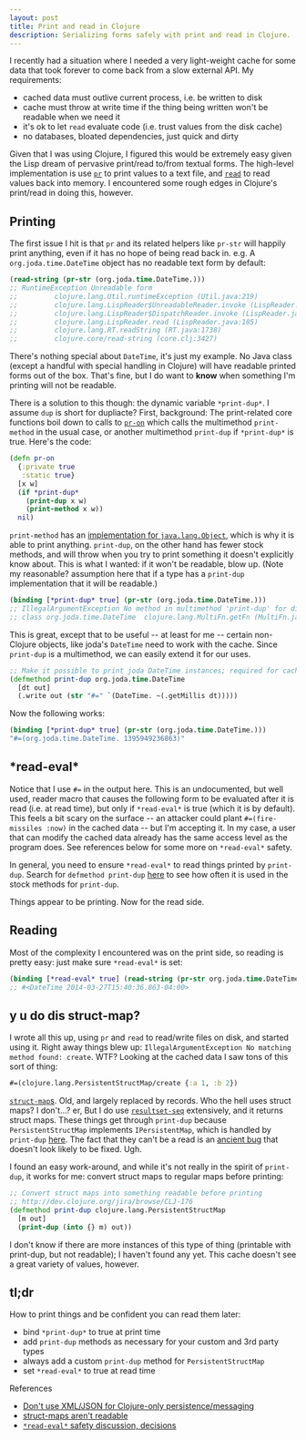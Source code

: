 ```yaml
---
layout: post
title: Print and read in Clojure
description: Serializing forms safely with print and read in Clojure.
---
```


I recently had a situation where I needed a very light-weight cache for some
data that took forever to come back from a slow external API.  My requirements:

* cached data must outlive current process, i.e. be written to disk
* cache must throw at write time if the thing being written won't be readable
  when we need it
* it's ok to let `read` evaluate code (i.e. trust values from the disk cache)
* no databases, bloated dependencies, just quick and dirty

Given that I was using Clojure, I figured this would be extremely easy given
the Lisp dream of pervasive print/read to/from textual forms.  The high-level
implementation is use
[`pr`](http://clojure.github.io/clojure/clojure.core-api.html#clojure.core/pr)
to print values to a text file, and
[`read`](http://clojure.github.io/clojure/clojure.core-api.html#clojure.core/read)
to read values back into memory.  I encountered some rough edges in Clojure's
print/read in doing this, however.

## Printing

The first issue I hit is that `pr` and its related helpers like `pr-str` will
happily print anything, even if it has no hope of being read back in. e.g. A
`org.joda.time.DateTime` object has no readable text form by default:

```clojure
(read-string (pr-str (org.joda.time.DateTime.)))
;; RuntimeException Unreadable form
;;         clojure.lang.Util.runtimeException (Util.java:219)
;;         clojure.lang.LispReader$UnreadableReader.invoke (LispReader.java:1116)
;;         clojure.lang.LispReader$DispatchReader.invoke (LispReader.java:626)
;;         clojure.lang.LispReader.read (LispReader.java:185)
;;         clojure.lang.RT.readString (RT.java:1738)
;;         clojure.core/read-string (core.clj:3427)
```

There's nothing special about `DateTime`, it's just my example.  No Java class
(except a handful with special handling in Clojure) will have readable printed
forms out of the box.  That's fine, but I do want to **know** when something
I'm printing will not be readable.

There is a solution to this though: the dynamic variable `*print-dup*`.  I
assume `dup` is short for dupliacte?  First, background: The print-related core
functions boil down to calls to
[`pr-on`](https://github.com/clojure/clojure/blob/201a0dd9701e1a0ee3998431241388eb4a854ebf/src/clj/clojure/core.clj#L3386-L3393)
which calls the multimethod `print-method` in the usual case, or another
multimethod `print-dup` if `*print-dup*` is true.  Here's the code:

```clojure
(defn pr-on
  {:private true
   :static true}
  [x w]
  (if *print-dup*
    (print-dup x w)
    (print-method x w))
  nil)
```

`print-method` has an [implementation for
`java.lang.Object`](https://github.com/clojure/clojure/blob/201a0dd9701e1a0ee3998431241388eb4a854ebf/src/clj/clojure/core_print.clj#L101-L102),
which is why it is able to print anything.  `print-dup`, on the other hand has fewer
stock methods, and will throw when you try to print something it doesn't
explicitly know about.  This is what I wanted: if it won't be readable, blow
up.  (Note my reasonable? assumption here that if a type has a `print-dup` implementation
that it will be readable.)

```clojure
(binding [*print-dup* true] (pr-str (org.joda.time.DateTime.)))
;; IllegalArgumentException No method in multimethod 'print-dup' for dispatch value:
;; class org.joda.time.DateTime  clojure.lang.MultiFn.getFn (MultiFn.java:160)
```

This is great, except that to be useful -- at least for me -- certain non-Clojure
objects, like joda's `DateTime` need to work with the cache.  Since `print-dup`
is a multimethod, we can easily extend it for our uses.

```clojure
;; Make it possible to print joda DateTime instances; required for caching.
(defmethod print-dup org.joda.time.DateTime
  [dt out]
  (.write out (str "#=" `(DateTime. ~(.getMillis dt)))))
```

Now the following works:

```clojure
(binding [*print-dup* true] (pr-str (org.joda.time.DateTime.)))
"#=(org.joda.time.DateTime. 1395949236863)"
```

## \*read-eval\*

Notice that I use `#=` in the output here.  This is an undocumented, but well
used, reader macro that causes the following form to be evaluated after it is
read (i.e. at read time), but only if `*read-eval*` is true (which it is by
default).  This feels a bit scary on the surface -- an attacker could plant
`#=(fire-missiles :now)` in the cached data -- but I'm accepting it.  In my
case, a user that can modify the cached data already has the same access level
as the program does.  See references below for some more on `*read-eval*` safety.

In general, you need to ensure `*read-eval*` to read things printed by
`print-dup`. Search for `defmethod print-dup`
[here](https://github.com/clojure/clojure/blob/201a0dd9701e1a0ee3998431241388eb4a854ebf/src/clj/clojure/core_print.clj)
to see how often it is used in the stock methods for `print-dup`.

Things appear to be printing.  Now for the read side.

## Reading

Most of the complexity I encountered was on the print side, so reading is
pretty easy: just make sure `*read-eval*` is set:

```clojure
(binding [*read-eval* true] (read-string (pr-str org.joda.time.DateTime.)))
;; #<DateTime 2014-03-27T15:40:36.863-04:00>
```

## y u do dis struct-map?

I wrote all this up, using `pr` and `read` to read/write files on disk, and
started using it.  Right away things blew up: `IllegalArgumentException No
matching method found: create`.  WTF?  Looking at the cached data I saw tons of
this sort of thing:

```clojure
#=(clojure.lang.PersistentStructMap/create {:a 1, :b 2})
```

[`struct-map`s](http://clojure.org/data_structures#Data%20Structures-StructMaps).
Old, and largely replaced by records.  Who the hell uses struct maps?  I
don't...?  er, But I do use
[`resultset-seq`](http://clojure.github.io/clojure/clojure.core-api.html#clojure.core/resultset-seq)
extensively, and it returns struct maps.  These things get through `print-dup`
because `PersistentStructMap` implements `IPersistentMap`, which is handled by
`print-dup`
[here](https://github.com/clojure/clojure/blob/201a0dd9701e1a0ee3998431241388eb4a854ebf/src/clj/clojure/core_print.clj#L216).
The fact that they can't be a read is an [ancient
bug](http://dev.clojure.org/jira/browse/CLJ-176) that doesn't look likely to be
fixed.  Ugh.

I found an easy work-around, and while it's not really in the
spirit of `print-dup`, it works for me: convert struct maps to regular maps
before printing:

```clojure
;; Convert struct maps into something readable before printing
;; http://dev.clojure.org/jira/browse/CLJ-176
(defmethod print-dup clojure.lang.PersistentStructMap
  [m out]
  (print-dup (into {} m) out))
```

I don't know if there are more instances of this type of thing (printable with
print-dup, but not readable); I haven't found any yet.  This cache doesn't see
a great variety of values, however.

## tl;dr

How to print things and be confident you can read them later:

* bind `*print-dup*` to true at print time
* add `print-dup` methods as necessary for your custom and 3rd party types
* always add a custom `print-dup` method for `PersistentStructMap`
* set `*read-eval*` to true at read time

References

* [Don't use XML/JSON for Clojure-only persistence/messaging](http://amalloy.hubpages.com/hub/Dont-use-XML-JSON-for-Clojure-only-persistence-messaging)
* [struct-maps aren't readable](http://dev.clojure.org/jira/browse/CLJ-176)
* [`*read-eval*` safety discussion, decisions](https://groups.google.com/forum/#!topic/clojure/qUk-bM0JSGc)

